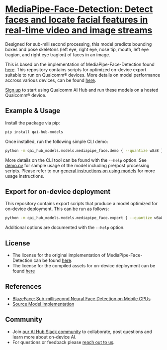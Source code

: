 # [MediaPipe-Face-Detection: Detect faces and locate facial features in real-time video and image streams](https://aihub.qualcomm.com/models/mediapipe_face)

Designed for sub-millisecond processing, this model predicts bounding boxes and pose skeletons (left eye, right eye, nose tip, mouth, left eye tragion, and right eye tragion) of faces in an image.

This is based on the implementation of MediaPipe-Face-Detection found [here](https://github.com/zmurez/MediaPipePyTorch/). This repository contains scripts for optimized on-device
export suitable to run on Qualcomm® devices. More details on model performance
accross various devices, can be found [here](https://aihub.qualcomm.com/models/mediapipe_face).

[Sign up](https://myaccount.qualcomm.com/signup) to start using Qualcomm AI Hub and run these models on a hosted Qualcomm® device.




## Example & Usage

Install the package via pip:
```bash
pip install qai-hub-models
```


Once installed, run the following simple CLI demo:

```bash
python -m qai_hub_models.models.mediapipe_face.demo { --quantize w8a8 }
```
More details on the CLI tool can be found with the `--help` option. See
[demo.py](demo.py) for sample usage of the model including pre/post processing
scripts. Please refer to our [general instructions on using
models](../../../#getting-started) for more usage instructions.

## Export for on-device deployment

This repository contains export scripts that produce a model optimized for
on-device deployment. This can be run as follows:

```bash
python -m qai_hub_models.models.mediapipe_face.export { --quantize w8a8 }
```
Additional options are documented with the `--help` option.


## License
* The license for the original implementation of MediaPipe-Face-Detection can be found
  [here](https://github.com/zmurez/MediaPipePyTorch/blob/master/LICENSE).
* The license for the compiled assets for on-device deployment can be found [here](https://qaihub-public-assets.s3.us-west-2.amazonaws.com/qai-hub-models/Qualcomm+AI+Hub+Proprietary+License.pdf)


## References
* [BlazeFace: Sub-millisecond Neural Face Detection on Mobile GPUs](https://arxiv.org/abs/1907.05047)
* [Source Model Implementation](https://github.com/zmurez/MediaPipePyTorch/)



## Community
* Join [our AI Hub Slack community](https://aihub.qualcomm.com/community/slack) to collaborate, post questions and learn more about on-device AI.
* For questions or feedback please [reach out to us](mailto:ai-hub-support@qti.qualcomm.com).
